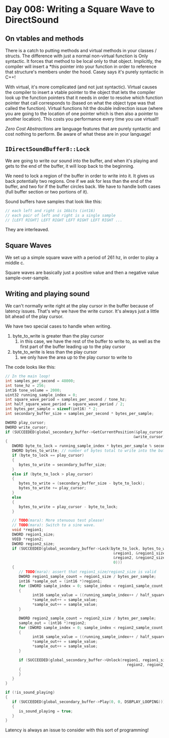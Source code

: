 # Day 008: Writing a Square Wave to DirectSound

## On vtables and methods

There is a catch to putting methods and virtual methods in your classes / structs. The difference with just a normal non-virtual function is Only syntactic. It forces that method to be local only to that object. Implicitly, the compiler will insert a *this pointer into your function in order to reference that structure's members under the hood. Casey says it's purely syntactic in C++!

With virtual, it's more complicated (and not just syntactic). Virtual causes the compiler to insert a vtable pointer to the object that lets the compiler look up the function pointers that it needs in order to resolve which function pointer that call corresponds to (based on what the object type was that called the function). Virtual functions hit the double indirection issue (where you are going to the location of one pointer which is then also a pointer to another location). This costs you performance every time you use virtual!!

*Zero Cost Abstractions* are language features that are purely syntactic and cost nothing to perform. Be aware of what these are in your language!

## `IDirectSoundBuffer8::Lock`

We are going to write our sound into the buffer, and when it's playing and gets to the end of the buffer, it will loop back to the beginning.

We need to lock a region of the buffer in order to write into it. It gives us back potentially two regions. One if we ask for less than the end of the buffer, and two for if the buffer circles back. We have to handle both cases (full buffer section or two portions of it).

Sound buffers have samples that look like this:

```c++
// each left and right is 16bits (int16)
// each pair of left and right is a single sample
// [LEFT RIGHT] LEFT RIGHT LEFT RIGHT LEFT RIGHT ...
```

They are interleaved. 

## Square Waves

We set up a simple square wave with a period of 261 hz, in order to play a middle c.

Square waves are basically just a positive value and then a negative value sample-over-sample.

## Writing and playing sound

We can't normally write right at the play cursor in the buffer because of latency issues. That's why we have the write cursor. It's always just a little bit ahead of the play cursor.

We have two special cases to handle when writing.

1. byte_to_write is greater than the play cursor
   1. in this case, we have the rest of the buffer to write to, as well as the first part of the buffer leading up to the play cursor
2. byte_to_write is less than the play cursor
   1. we only have the area up to the play cursor to write to

The code looks like this:

```c++
// In the main loop!
int samples_per_second = 48000;
int tone_hz = 256;
int16 tone_volume = 2000;
uint32 running_sample_index = 0;
int square_wave_period = samples_per_second / tone_hz;
int half_square_wave_period = square_wave_period / 2;
int bytes_per_sample = sizeof(int16) * 2;
int secondary_buffer_size = samples_per_second * bytes_per_sample;

DWORD play_cursor;
DWORD write_cursor;
if (SUCCEEDED(global_secondary_buffer->GetCurrentPosition(&play_cursor,
                                                         &write_cursor)))
{
   DWORD byte_to_lock = running_sample_index * bytes_per_sample % secondary_buffer_size;
   DWORD bytes_to_write; // number of bytes total to write into the buffer.
   if (byte_to_lock == play_cursor)
   {
      bytes_to_write = secondary_buffer_size;
   }
   else if (byte_to_lock > play_cursor)
   {
      bytes_to_write = (secondary_buffer_size - byte_to_lock);
      bytes_to_write += play_cursor;
   }
   else
   {
      bytes_to_write = play_cursor - byte_to_lock;
   }

   // TODO(mara): More stenuous test please!
   // TODO(mara): Switch to a sine wave.
   void *region1;
   DWORD region1_size;
   VOID *region2;
   DWORD region2_size;
   if (SUCCEEDED(global_secondary_buffer->Lock(byte_to_lock, bytes_to_write,
                                                &region1, &region1_size,
                                                &region2, &region2_size,
                                                0)))
   {
      // TODO(mara): assert that region1_size/region2_size is valid
      DWORD region1_sample_count = region1_size / bytes_per_sample;
      int16 *sample_out = (int16 *)region1;
      for (DWORD sample_index = 0; sample_index < region1_sample_count; ++sample_index)
      {
            int16 sample_value = ((running_sample_index++ / half_square_wave_period) % 2) ? tone_volume : -tone_volume;
            *sample_out++ = sample_value;
            *sample_out++ = sample_value;
      }

      DWORD region2_sample_count = region2_size / bytes_per_sample;
      sample_out = (int16 *)region2;
      for (DWORD sample_index = 0; sample_index < region2_sample_count; ++sample_index)
      {
            int16 sample_value = ((running_sample_index++ / half_square_wave_period) % 2) ? tone_volume : -tone_volume;
            *sample_out++ = sample_value;
            *sample_out++ = sample_value;
      }

      if (SUCCEEDED(global_secondary_buffer->Unlock(region1, region1_size,
                                                      region2, region2_size)))
      {
      }
   }
}

if (!is_sound_playing)
{
   if (SUCCEEDED(global_secondary_buffer->Play(0, 0, DSBPLAY_LOOPING)))
   {
      is_sound_playing = true;
   }
}
```

Latency is always an issue to consider with this sort of programming!